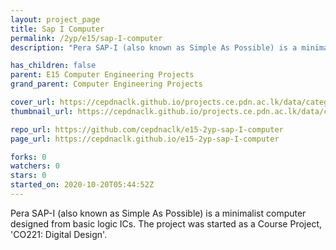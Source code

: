 ```yaml
---
layout: project_page
title: Sap I Computer
permalink: /2yp/e15/sap-I-computer
description: "Pera SAP-I (also known as Simple As Possible) is a minimalist computer designed from basic logic ICs. The project was started as a Course Project, 'CO221: Digital Design'. "

has_children: false
parent: E15 Computer Engineering Projects
grand_parent: Computer Engineering Projects

cover_url: https://cepdnaclk.github.io/projects.ce.pdn.ac.lk/data/categories/2yp/cover_page.jpg
thumbnail_url: https://cepdnaclk.github.io/projects.ce.pdn.ac.lk/data/categories/2yp/thumbnail.jpg

repo_url: https://github.com/cepdnaclk/e15-2yp-sap-I-computer
page_url: https://cepdnaclk.github.io/e15-2yp-sap-I-computer

forks: 0
watchers: 0
stars: 0
started_on: 2020-10-20T05:44:52Z
---
```

Pera SAP-I (also known as Simple As Possible) is a minimalist computer designed from basic logic ICs. The project was started as a Course Project, 'CO221: Digital Design'. 

